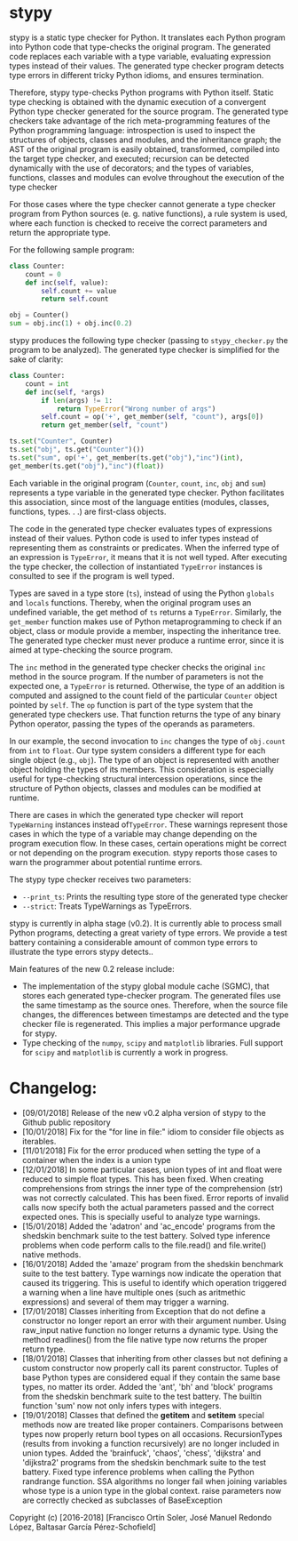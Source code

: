 # stypy

stypy is a static type checker for Python. It translates each Python program into Python code that type-checks the original program. The generated code replaces each variable with a type variable, evaluating expression types instead of their values.  The generated type checker program detects type errors in different tricky Python idioms, and ensures termination.

Therefore, stypy type-checks Python programs with Python itself. Static type checking is obtained with the dynamic execution of a convergent Python type checker generated for the source program. The generated type checkers take advantage of the rich meta-programming features of the Python programming language: introspection is used to inspect the structures of objects, classes and modules, and the inheritance graph; the AST of the original program is easily obtained, transformed, compiled into the  target  type  checker,  and  executed;  recursion  can  be  detected dynamically with the use of decorators; and the types of variables, functions, classes and modules can evolve throughout the execution of the type checker

For those cases where the type checker cannot generate a type checker program from Python sources (e. g. native functions), a rule system is used, where each function is checked to receive the correct parameters and return the appropriate type.

For the following sample program:

```python
class Counter:
	count = 0
	def inc(self, value):
		self.count += value
		return self.count

obj = Counter()
sum = obj.inc(1) + obj.inc(0.2)
```

stypy produces the following type checker (passing to ```stypy_checker.py``` the program to be analyzed). The generated type checker is simplified for the sake of clarity:

```python
class Counter:
	count = int
	def inc(self, *args)
		if len(args) != 1:
			return TypeError("Wrong number of args")
		self.count = op('+', get_member(self, "count"), args[0])
		return get_member(self, "count")

ts.set("Counter", Counter)
ts.set("obj", ts.get("Counter")())
ts.set("sum", op('+', get_member(ts.get("obj"),"inc")(int),
get_member(ts.get("obj"),"inc")(float))
```

Each variable in the original program (```Counter```, ```count```, ```inc```, ```obj``` and ```sum```) represents a type variable in the generated type checker. Python facilitates this association, since most of the language entities (modules, classes, functions, types. . .) are first-class objects.

The code in the generated type checker evaluates types of expressions instead of their values. Python code is used to infer types instead of representing them as constraints or predicates.  When the inferred type of an expression is ```TypeError```, it means that it is not well typed. After executing the type checker, the collection of instantiated ```TypeError``` instances is consulted to see if the program is well typed.

Types are saved in a type store (```ts```), instead of using the Python ```globals``` and ```locals``` functions. Thereby, when the original program uses an undefined variable, the get method of ```ts``` returns a ```TypeError```. Similarly, the ```get_member``` function makes use of Python metaprogramming to check if an object, class or module provide a member, inspecting the inheritance tree. The generated type checker must never produce a runtime error, since it is aimed at type-checking the source program.

The ```inc``` method in the generated type checker checks the original ```inc``` method in the source program. If the number of parameters is not the expected one, a ```TypeError``` is returned. Otherwise, the type of an addition is computed and assigned to the count field of the particular ```Counter``` object pointed by ```self```. The ```op``` function is part of the type system that the generated type checkers use. That function returns the type of any binary Python operator, passing the types of the operands as parameters.

In our example, the second invocation to ```inc``` changes the type of ```obj.count``` from ```int``` to ```float```. Our type system considers a different type for each single object (e.g., ```obj```). The type of an object is represented with another object holding the types of its members. This consideration is especially useful for type-checking structural intercession operations, since the structure of Python objects, classes and modules can be modified at runtime.

There are cases in which the generated type checker will report ```TypeWarning``` instances instead of```TypeError```. These warnings represent those cases in which the type of a variable may change depending on the program execution flow. In these cases, certain operations might be correct or not depending on the program execution. stypy reports those cases to warn the programmer about potential runtime errors.

The stypy type checker receives two parameters:

* ```--print_ts```: Prints the resulting type store of the generated type checker
* ```--strict```: Treats TypeWarnings as TypeErrors.

stypy is currently in alpha stage (v0.2). It is currently able to process small Python programs, detecting a great variety of type errors. We provide a test battery containing a considerable amount of common type errors to illustrate the type errors stypy detects..

Main features of the new 0.2 release include:

- The implementation of the stypy global module cache (SGMC), that stores each generated type-checker program. The generated files use the same timestamp as the source ones. Therefore, when the source file changes, the differences between timestamps are detected and the type checker file is regenerated. This implies a major performance upgrade for stypy.
- Type checking of the ```numpy```, ```scipy``` and ```matplotlib``` libraries. Full support for ```scipy``` and ```matplotlib``` is currently a work in progress.




# Changelog:

- [09/01/2018] Release of the new v0.2 alpha version of stypy to the Github public repository
- [10/01/2018] Fix for the "for line in file:" idiom to consider file objects as iterables.
- [11/01/2018] Fix for the error produced when setting the type of a container when the index is a union type
- [12/01/2018] In some particular cases, union types of int and float were reduced to simple float types. This has been fixed.
               When creating comprehensions from strings the inner type of the comprehension (str) was not correctly calculated. This has been fixed.
               Error reports of invalid calls now specify both the actual parameters passed and the correct expected ones. This is specially useful to analyze type warnings.
- [15/01/2018] Added the 'adatron' and 'ac_encode' programs from the shedskin benchmark suite to the test battery. Solved type inference problems when code perform calls to the file.read() and file.write() native methods.
- [16/01/2018] Added the 'amaze' program from the shedskin benchmark suite to the test battery. Type warnings now indicate the operation that caused its triggering. This is useful to identify which operation triggered a warning when a line have multiple ones (such as aritmethic expressions) and several of them may trigger a warning.
- [17/01/2018] Classes inheriting from Exception that do not define a constructor no longer report an error with their argument number. Using raw_input native function no longer returns a dynamic type. Using the method readlines() from the file native type now returns the proper return type.
- [18/01/2018] Classes that inheriting from other classes but not defining a custom constructor now properly call its parent constructor. Tuples of base Python types are considered equal if they contain the same base types, no matter its order. Added the 'ant', 'bh' and 'block' programs from the shedskin benchmark suite to the test battery. The builtin function 'sum' now not only infers types with integers.
- [19/01/2018] Classes that defined the __getitem__ and __setitem__ special methods now are treated like proper containers. Comparisons between types now properly return bool types on all occasions. RecursionTypes (results from invoking a function recursively) are no longer included in union types. Added the 'brainfuck', 'chaos', 'chess', 'dijkstra' and 'dijkstra2' programs from the shedskin benchmark suite to the test battery. Fixed type inference problems when calling the Python randrange function. SSA algorithms no longer fail when joining variables whose type is a union type in the global context. raise parameters now are correctly checked as subclasses of BaseException

Copyright (c) [2016-2018] [Francisco Ortín Soler, José Manuel Redondo López, Baltasar García Pérez-Schofield]
